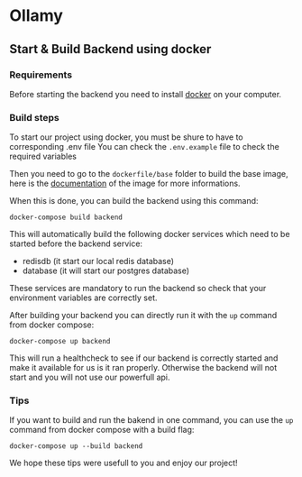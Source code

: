 # Ollamy

## Start & Build Backend using docker

### Requirements

Before starting the backend you need to install [docker](https://docs.docker.com/engine/install/) on your computer.


### Build steps

To start our project using docker, you must be shure to have to corresponding .env file
You can check the `.env.example` file to check the required variables

Then you need to go to the `dockerfile/base` folder to build the base image, here is the [documentation](dockerfiles/base/README.md) of the image for more informations.

When this is done, you can build the backend using this command:
```
docker-compose build backend
```

This will automatically build the following docker services which need to be started before the backend service:
- redisdb (it start our local redis database)
- database (it will start our postgres database)

These services are mandatory to run the backend so check that your environment variables are correctly set.

After building your backend you can directly run it with the `up` command from docker compose:
```
docker-compose up backend
```

This will run a healthcheck to see if our backend is correctly started and make it available for us is it ran properly. Otherwise the backend will not start and you will not use our powerfull api.

### Tips

If you want to build and run the bakend in one command, you can use the `up` command from docker compose with a build flag:
```
docker-compose up --build backend
```

We hope these tips were usefull to you and enjoy our project!